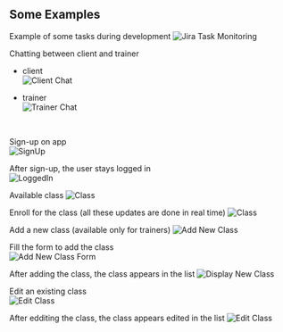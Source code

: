 ## Some Examples

Example of some tasks during development
![Jira Task Monitoring](prints/jira.png)
<br>

Chatting between client and trainer
* client<br>
 ![Client Chat](prints/chat_client.png)

* trainer<br>
 ![Trainer Chat](prints/chat_trainer.png)
<br>

Sign-up on app <br>
![SignUp](prints/sign-up.png)
<br>

After sign-up, the user stays logged in<br>
![LoggedIn](prints/logged-in.png)
<br>

Available class
![Class](prints/class.png)
<br>

Enroll for the class (all these updates are done in real time)
![Class](prints/class-in.png)
<br>

Add a new class (available only for trainers)
![Add New Class](prints/add-class.png)
<br>

Fill the form to add the class <br>
![Add New Class Form](prints/add-class-form.png)
<br>

After adding the class, the class appears in the list
![Display New Class](prints/display-class.png)
<br>

Edit an existing class <br>
![Edit Class](prints/edit-class-form.png)
<br>

After edditing the class, the class appears edited in the list
![Edit Class](prints/display-edit-class.png)
<br>
